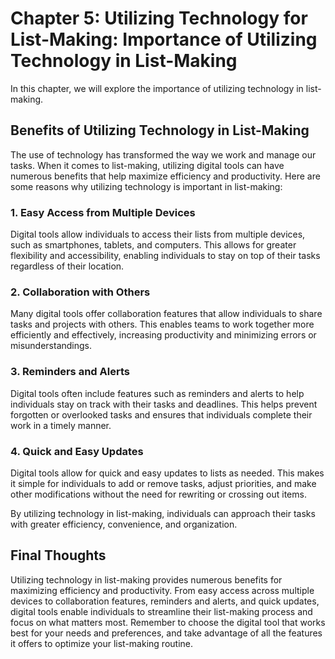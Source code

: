 Chapter 5: Utilizing Technology for List-Making: Importance of Utilizing Technology in List-Making
==================================================================================================

In this chapter, we will explore the importance of utilizing technology in list-making.

Benefits of Utilizing Technology in List-Making
-----------------------------------------------

The use of technology has transformed the way we work and manage our tasks. When it comes to list-making, utilizing digital tools can have numerous benefits that help maximize efficiency and productivity. Here are some reasons why utilizing technology is important in list-making:

### 1. Easy Access from Multiple Devices

Digital tools allow individuals to access their lists from multiple devices, such as smartphones, tablets, and computers. This allows for greater flexibility and accessibility, enabling individuals to stay on top of their tasks regardless of their location.

### 2. Collaboration with Others

Many digital tools offer collaboration features that allow individuals to share tasks and projects with others. This enables teams to work together more efficiently and effectively, increasing productivity and minimizing errors or misunderstandings.

### 3. Reminders and Alerts

Digital tools often include features such as reminders and alerts to help individuals stay on track with their tasks and deadlines. This helps prevent forgotten or overlooked tasks and ensures that individuals complete their work in a timely manner.

### 4. Quick and Easy Updates

Digital tools allow for quick and easy updates to lists as needed. This makes it simple for individuals to add or remove tasks, adjust priorities, and make other modifications without the need for rewriting or crossing out items.

By utilizing technology in list-making, individuals can approach their tasks with greater efficiency, convenience, and organization.

Final Thoughts
--------------

Utilizing technology in list-making provides numerous benefits for maximizing efficiency and productivity. From easy access across multiple devices to collaboration features, reminders and alerts, and quick updates, digital tools enable individuals to streamline their list-making process and focus on what matters most. Remember to choose the digital tool that works best for your needs and preferences, and take advantage of all the features it offers to optimize your list-making routine.

